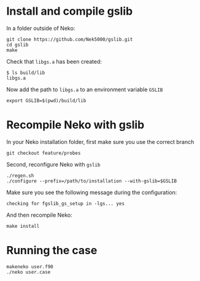 # Install and compile gslib

In a folder outside of Neko:

``` shell
git clone https://github.com/Nek5000/gslib.git
cd gslib
make
```

Check that `libgs.a` has been created:

``` shell
$ ls build/lib
libgs.a 
```

Now add the path to `libgs.a` to an environment variable `GSLIB`

``` shell
export GSLIB=$(pwd)/build/lib
```

# Recompile Neko with gslib

In your Neko installation folder, first make sure you use the correct branch

``` shell
git checkout feature/probes
```

Second, reconfigure Neko with `gslib`

``` shell
./regen.sh
./configure --prefix=/path/to/installation --with-gslib=$GSLIB
```

Make sure you see the following message during the configuration:

``` shell
checking for fgslib_gs_setup in -lgs... yes
```

And then recompile Neko:

``` shell
make install
```

# Running the case

``` shell
makeneko user.f90
./neko user.case
```


